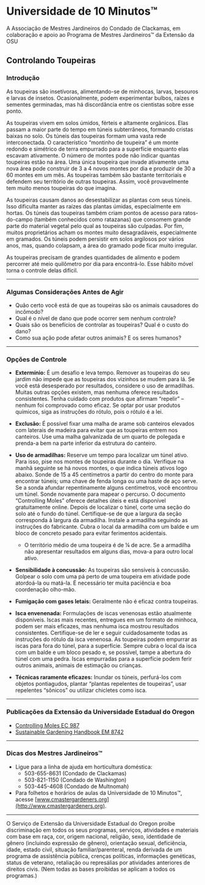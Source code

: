 # Universidade de 10 Minutos™  
A Associação de Mestres Jardineiros do Condado de Clackamas, em colaboração e apoio ao Programa de Mestres Jardineiros™ da Extensão da OSU  

## Controlando Toupeiras  

### Introdução  
As toupeiras são insetívoras, alimentando-se de minhocas, larvas, besouros e larvas de insetos. Ocasionalmente, podem experimentar bulbos, raízes e sementes germinadas, mas há discordância entre os cientistas sobre esse ponto.  

As toupeiras vivem em solos úmidos, férteis e altamente orgânicos. Elas passam a maior parte do tempo em túneis subterrâneos, formando cristas baixas no solo. Os túneis das toupeiras formam uma vasta rede interconectada. O característico “montinho de toupeira” é um monte redondo e simétrico de terra empurrado para a superfície enquanto elas escavam ativamente. O número de montes pode não indicar quantas toupeiras estão na área. Uma única toupeira que invade ativamente uma nova área pode construir de 3 a 4 novos montes por dia e produzir de 30 a 60 montes em um mês. As toupeiras também são bastante territoriais e defendem seu território de outras toupeiras. Assim, você provavelmente tem muito menos toupeiras do que imagina.  

As toupeiras causam danos ao desestabilizar as plantas com seus túneis. Isso dificulta manter as raízes das plantas úmidas, especialmente em hortas. Os túneis das toupeiras também criam pontos de acesso para ratos-do-campo (também conhecidos como ratazanas) que consomem grande parte do material vegetal pelo qual as toupeiras são culpadas. Por fim, muitos proprietários acham os montes muito desagradáveis, especialmente em gramados. Os túneis podem persistir em solos argilosos por vários anos, mas, quando colapsam, a área do gramado pode ficar muito irregular.  

As toupeiras precisam de grandes quantidades de alimento e podem percorrer até meio quilômetro por dia para encontrá-lo. Esse hábito móvel torna o controle delas difícil.  

---

### Algumas Considerações Antes de Agir  

- Quão certo você está de que as toupeiras são os animais causadores do incômodo?  
- Qual é o nível de dano que pode ocorrer sem nenhum controle?  
- Quais são os benefícios de controlar as toupeiras? Qual é o custo do dano?  
- Como sua ação pode afetar outros animais? E os seres humanos?  

---

### Opções de Controle  

- **Extermínio:** É um desafio e leva tempo. Remover as toupeiras do seu jardim não impede que as toupeiras dos vizinhos se mudem para lá. Se você está desesperado por resultados, considere o uso de armadilhas. Muitas outras opções existem, mas nenhuma oferece resultados consistentes. Tenha cuidado com produtos que afirmam “repelir” – nenhum foi comprovado como eficaz. Se optar por usar produtos químicos, siga as instruções do rótulo, pois o rótulo é a lei.  

- **Exclusão:** É possível fixar uma malha de arame sob canteiros elevados com laterais de madeira para evitar que as toupeiras entrem nos canteiros. Use uma malha galvanizada de um quarto de polegada e prenda-a bem na parte inferior da estrutura do canteiro.  

- **Uso de armadilhas:** Reserve um tempo para localizar um túnel ativo. Para isso, pise nos montes de toupeiras durante o dia. Verifique na manhã seguinte se há novos montes, o que indica túneis ativos logo abaixo. Sonde de 15 a 45 centímetros a partir do centro do monte para encontrar túneis; uma chave de fenda longa ou uma haste de aço serve. Se a sonda afundar repentinamente alguns centímetros, você encontrou um túnel. Sonde novamente para mapear o percurso. O documento “Controlling Moles” oferece detalhes úteis e está disponível gratuitamente online. Depois de localizar o túnel, corte uma seção do solo até o fundo do túnel. Certifique-se de que a largura da seção corresponda à largura da armadilha. Instale a armadilha seguindo as instruções do fabricante. Cubra o local da armadilha com um balde e um bloco de concreto pesado para evitar ferimentos acidentais.  
  - O território médio de uma toupeira é de ¼ de acre. Se a armadilha não apresentar resultados em alguns dias, mova-a para outro local ativo.  

- **Sensibilidade à concussão:** As toupeiras são sensíveis à concussão. Golpear o solo com uma pá perto de uma toupeira em atividade pode atordoá-la ou matá-la. É necessário ter muita paciência e boa coordenação olho-mão.  

- **Fumigação com gases letais:** Geralmente não é eficaz contra toupeiras.  

- **Isca envenenada:** Formulações de iscas venenosas estão atualmente disponíveis. Iscas mais recentes, entregues em um formato de minhoca, podem ser mais eficazes, mas nenhuma isca mostrou resultados consistentes. Certifique-se de ler e seguir cuidadosamente todas as instruções do rótulo da isca venenosa. As toupeiras podem empurrar as iscas para fora do túnel, para a superfície. Sempre cubra o local da isca com um balde e um bloco pesado e, se possível, tampe a abertura do túnel com uma pedra. Iscas empurradas para a superfície podem ferir outros animais, animais de estimação ou crianças.  

- **Técnicas raramente eficazes:** Inundar os túneis, perfurá-los com objetos pontiagudos, plantar “plantas repelentes de toupeiras”, usar repelentes “sônicos” ou utilizar chicletes como isca.  

---

### Publicações da Extensão da Universidade Estadual do Oregon  
- [Controlling Moles EC 987](https://catalog.extension.oregonstate.edu)  
- [Sustainable Gardening Handbook EM 8742](https://catalog.extension.oregonstate.edu)  

---

### Dicas dos Mestres Jardineiros™  

- Ligue para a linha de ajuda em horticultura doméstica:  
  - 503-655-8631 (Condado de Clackamas)  
  - 503-821-1150 (Condado de Washington)  
  - 503-445-4608 (Condado de Multnomah)  
- Para folhetos e horários de aulas da Universidade de 10 Minutos™, acesse [www.cmastergardeners.org](http://www.cmastergardeners.org).  

---

O Serviço de Extensão da Universidade Estadual do Oregon proíbe discriminação em todos os seus programas, serviços, atividades e materiais com base em raça, cor, origem nacional, religião, sexo, identidade de gênero (incluindo expressão de gênero), orientação sexual, deficiência, idade, estado civil, situação familiar/parenteral, renda derivada de um programa de assistência pública, crenças políticas, informações genéticas, status de veterano, retaliação ou represálias por atividades anteriores de direitos civis. (Nem todas as bases proibidas se aplicam a todos os programas.)
